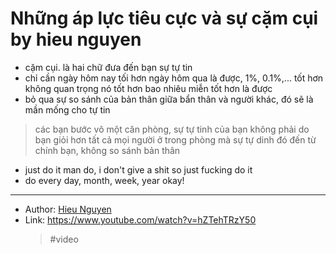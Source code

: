 # Những áp lực tiêu cực và sự cặm cụi by hieu nguyen

- cặm cụi. là hai chữ đưa đến bạn sự tự tin
- chỉ cần ngày hôm nay tối hơn ngày hôm qua là được, 1%, 0.1%,... tốt hơn không quan trọng nó tốt hơn bao nhiêu miễn tốt hơn là được
- bỏ qua sự so sánh của bản thân giữa bẩn thân và người khác, đó sẽ là mần mống cho tự tin

> các bạn bước vô một căn phòng, sự tự tinh của bạn không phải do bạn giỏi hơn tất cả mọi người ở trong phòng mà sự tự dinh đó đến từ chính bạn, không so sánh bản thân

- just do it man do, i don't give a shit so just fucking do it
- do every day, month, week, year okay!

---

- Author: [Hieu Nguyen](20210917125233.md)
- Link: https://www.youtube.com/watch?v=hZTehTRzY50
  > #video
